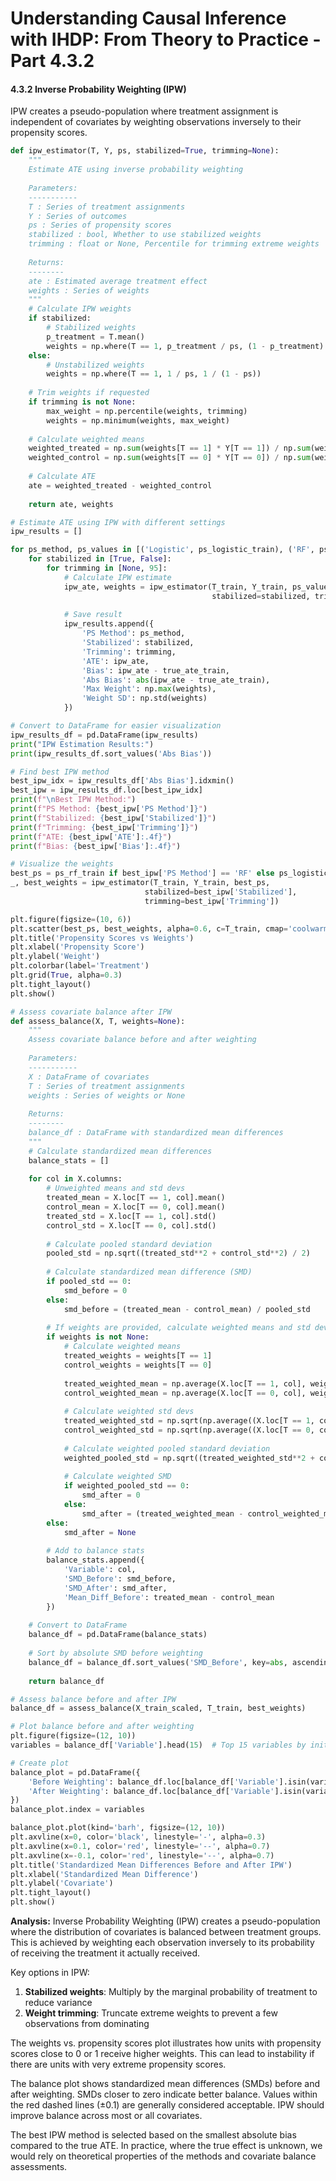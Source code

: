 # Understanding Causal Inference with IHDP: From Theory to Practice - Part 4.3.2

#### 4.3.2 Inverse Probability Weighting (IPW)

IPW creates a pseudo-population where treatment assignment is independent of covariates by weighting observations inversely to their propensity scores.

```python
def ipw_estimator(T, Y, ps, stabilized=True, trimming=None):
    """
    Estimate ATE using inverse probability weighting
    
    Parameters:
    -----------
    T : Series of treatment assignments
    Y : Series of outcomes
    ps : Series of propensity scores
    stabilized : bool, Whether to use stabilized weights
    trimming : float or None, Percentile for trimming extreme weights
    
    Returns:
    --------
    ate : Estimated average treatment effect
    weights : Series of weights
    """
    # Calculate IPW weights
    if stabilized:
        # Stabilized weights
        p_treatment = T.mean()
        weights = np.where(T == 1, p_treatment / ps, (1 - p_treatment) / (1 - ps))
    else:
        # Unstabilized weights
        weights = np.where(T == 1, 1 / ps, 1 / (1 - ps))
    
    # Trim weights if requested
    if trimming is not None:
        max_weight = np.percentile(weights, trimming)
        weights = np.minimum(weights, max_weight)
    
    # Calculate weighted means
    weighted_treated = np.sum(weights[T == 1] * Y[T == 1]) / np.sum(weights[T == 1])
    weighted_control = np.sum(weights[T == 0] * Y[T == 0]) / np.sum(weights[T == 0])
    
    # Calculate ATE
    ate = weighted_treated - weighted_control
    
    return ate, weights

# Estimate ATE using IPW with different settings
ipw_results = []

for ps_method, ps_values in [('Logistic', ps_logistic_train), ('RF', ps_rf_train)]:
    for stabilized in [True, False]:
        for trimming in [None, 95]:
            # Calculate IPW estimate
            ipw_ate, weights = ipw_estimator(T_train, Y_train, ps_values, 
                                             stabilized=stabilized, trimming=trimming)
            
            # Save result
            ipw_results.append({
                'PS Method': ps_method,
                'Stabilized': stabilized,
                'Trimming': trimming,
                'ATE': ipw_ate,
                'Bias': ipw_ate - true_ate_train,
                'Abs Bias': abs(ipw_ate - true_ate_train),
                'Max Weight': np.max(weights),
                'Weight SD': np.std(weights)
            })

# Convert to DataFrame for easier visualization
ipw_results_df = pd.DataFrame(ipw_results)
print("IPW Estimation Results:")
print(ipw_results_df.sort_values('Abs Bias'))

# Find best IPW method
best_ipw_idx = ipw_results_df['Abs Bias'].idxmin()
best_ipw = ipw_results_df.loc[best_ipw_idx]
print(f"\nBest IPW Method:")
print(f"PS Method: {best_ipw['PS Method']}")
print(f"Stabilized: {best_ipw['Stabilized']}")
print(f"Trimming: {best_ipw['Trimming']}")
print(f"ATE: {best_ipw['ATE']:.4f}")
print(f"Bias: {best_ipw['Bias']:.4f}")

# Visualize the weights
best_ps = ps_rf_train if best_ipw['PS Method'] == 'RF' else ps_logistic_train
_, best_weights = ipw_estimator(T_train, Y_train, best_ps, 
                              stabilized=best_ipw['Stabilized'], 
                              trimming=best_ipw['Trimming'])

plt.figure(figsize=(10, 6))
plt.scatter(best_ps, best_weights, alpha=0.6, c=T_train, cmap='coolwarm')
plt.title('Propensity Scores vs Weights')
plt.xlabel('Propensity Score')
plt.ylabel('Weight')
plt.colorbar(label='Treatment')
plt.grid(True, alpha=0.3)
plt.tight_layout()
plt.show()

# Assess covariate balance after IPW
def assess_balance(X, T, weights=None):
    """
    Assess covariate balance before and after weighting
    
    Parameters:
    -----------
    X : DataFrame of covariates
    T : Series of treatment assignments
    weights : Series of weights or None
    
    Returns:
    --------
    balance_df : DataFrame with standardized mean differences
    """
    # Calculate standardized mean differences
    balance_stats = []
    
    for col in X.columns:
        # Unweighted means and std devs
        treated_mean = X.loc[T == 1, col].mean()
        control_mean = X.loc[T == 0, col].mean()
        treated_std = X.loc[T == 1, col].std()
        control_std = X.loc[T == 0, col].std()
        
        # Calculate pooled standard deviation
        pooled_std = np.sqrt((treated_std**2 + control_std**2) / 2)
        
        # Calculate standardized mean difference (SMD)
        if pooled_std == 0:
            smd_before = 0
        else:
            smd_before = (treated_mean - control_mean) / pooled_std
        
        # If weights are provided, calculate weighted means and std devs
        if weights is not None:
            # Calculate weighted means
            treated_weights = weights[T == 1]
            control_weights = weights[T == 0]
            
            treated_weighted_mean = np.average(X.loc[T == 1, col], weights=treated_weights)
            control_weighted_mean = np.average(X.loc[T == 0, col], weights=control_weights)
            
            # Calculate weighted std devs
            treated_weighted_std = np.sqrt(np.average((X.loc[T == 1, col] - treated_weighted_mean)**2, weights=treated_weights))
            control_weighted_std = np.sqrt(np.average((X.loc[T == 0, col] - control_weighted_mean)**2, weights=control_weights))
            
            # Calculate weighted pooled standard deviation
            weighted_pooled_std = np.sqrt((treated_weighted_std**2 + control_weighted_std**2) / 2)
            
            # Calculate weighted SMD
            if weighted_pooled_std == 0:
                smd_after = 0
            else:
                smd_after = (treated_weighted_mean - control_weighted_mean) / weighted_pooled_std
        else:
            smd_after = None
        
        # Add to balance stats
        balance_stats.append({
            'Variable': col,
            'SMD_Before': smd_before,
            'SMD_After': smd_after,
            'Mean_Diff_Before': treated_mean - control_mean
        })
    
    # Convert to DataFrame
    balance_df = pd.DataFrame(balance_stats)
    
    # Sort by absolute SMD before weighting
    balance_df = balance_df.sort_values('SMD_Before', key=abs, ascending=False)
    
    return balance_df

# Assess balance before and after IPW
balance_df = assess_balance(X_train_scaled, T_train, best_weights)

# Plot balance before and after weighting
plt.figure(figsize=(12, 10))
variables = balance_df['Variable'].head(15)  # Top 15 variables by initial imbalance

# Create plot
balance_plot = pd.DataFrame({
    'Before Weighting': balance_df.loc[balance_df['Variable'].isin(variables), 'SMD_Before'],
    'After Weighting': balance_df.loc[balance_df['Variable'].isin(variables), 'SMD_After']
})
balance_plot.index = variables

balance_plot.plot(kind='barh', figsize=(12, 10))
plt.axvline(x=0, color='black', linestyle='-', alpha=0.3)
plt.axvline(x=0.1, color='red', linestyle='--', alpha=0.7)
plt.axvline(x=-0.1, color='red', linestyle='--', alpha=0.7)
plt.title('Standardized Mean Differences Before and After IPW')
plt.xlabel('Standardized Mean Difference')
plt.ylabel('Covariate')
plt.tight_layout()
plt.show()
```

**Analysis:** Inverse Probability Weighting (IPW) creates a pseudo-population where the distribution of covariates is balanced between treatment groups. This is achieved by weighting each observation inversely to its probability of receiving the treatment it actually received.

Key options in IPW:
1. **Stabilized weights**: Multiply by the marginal probability of treatment to reduce variance
2. **Weight trimming**: Truncate extreme weights to prevent a few observations from dominating

The weights vs. propensity scores plot illustrates how units with propensity scores close to 0 or 1 receive higher weights. This can lead to instability if there are units with very extreme propensity scores.

The balance plot shows standardized mean differences (SMDs) before and after weighting. SMDs closer to zero indicate better balance. Values within the red dashed lines (±0.1) are generally considered acceptable. IPW should improve balance across most or all covariates.

The best IPW method is selected based on the smallest absolute bias compared to the true ATE. In practice, where the true effect is unknown, we would rely on theoretical properties of the methods and covariate balance assessments.